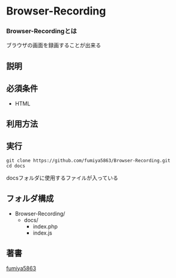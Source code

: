 # Browser-Recording
### Browser-Recordingとは

ブラウザの画面を録画することが出来る

## 説明

## 必須条件
- HTML

## 利用方法

## 実行
```
git clone https://github.com/fumiya5863/Browser-Recording.git
cd docs
```
docsフォルダに使用するファイルが入っている

## フォルダ構成
- Browser-Recording/
  - docs/
    - index.php
    - index.js

## 著書
[fumiya5863](https://github.com/fumiya5863)
